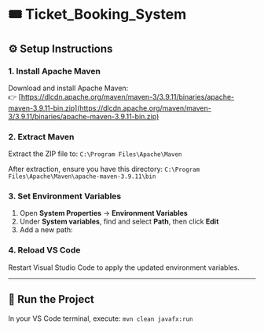 # 🎟️ Ticket_Booking_System

## ⚙️ Setup Instructions

### 1. Install Apache Maven
Download and install Apache Maven:  
👉 [https://dlcdn.apache.org/maven/maven-3/3.9.11/binaries/apache-maven-3.9.11-bin.zip](https://dlcdn.apache.org/maven/maven-3/3.9.11/binaries/apache-maven-3.9.11-bin.zip)

### 2. Extract Maven
Extract the ZIP file to:
``` C:\Program Files\Apache\Maven ```

After extraction, ensure you have this directory:
``` C:\Program Files\Apache\Maven\apache-maven-3.9.11\bin  ```


### 3. Set Environment Variables
1. Open **System Properties** → **Environment Variables**  
2. Under **System variables**, find and select **Path**, then click **Edit**  
3. Add a new path:


### 4. Reload VS Code
Restart Visual Studio Code to apply the updated environment variables.

---

## 🚀 Run the Project

In your VS Code terminal, execute:
``` mvn clean javafx:run ```